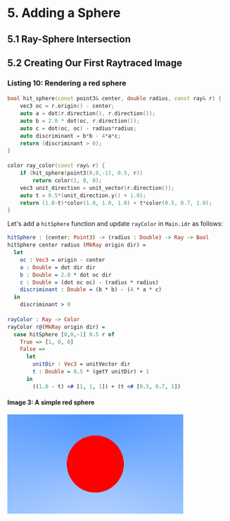 # 5. Adding a Sphere

## 5.1 Ray-Sphere Intersection

## 5.2 Creating Our First Raytraced Image

### Listing 10: Rendering a red sphere

```cpp
bool hit_sphere(const point3& center, double radius, const ray& r) {
    vec3 oc = r.origin() - center;
    auto a = dot(r.direction(), r.direction());
    auto b = 2.0 * dot(oc, r.direction());
    auto c = dot(oc, oc) - radius*radius;
    auto discriminant = b*b - 4*a*c;
    return (discriminant > 0);
}

color ray_color(const ray& r) {
    if (hit_sphere(point3(0,0,-1), 0.5, r))
        return color(1, 0, 0);
    vec3 unit_direction = unit_vector(r.direction());
    auto t = 0.5*(unit_direction.y() + 1.0);
    return (1.0-t)*color(1.0, 1.0, 1.0) + t*color(0.5, 0.7, 1.0);
}
```

Let's add a `hitSphere` function and update `rayColor` in `Main.idr` as follows:

```Idris
hitSphere : (center: Point3) -> (radius : Double) -> Ray -> Bool
hitSphere center radius (MkRay origin dir) =
  let
    oc : Vec3 = origin - center
    a : Double = dot dir dir
    b : Double = 2.0 * dot oc dir
    c : Double = (dot oc oc) - (radius * radius)
    discriminant : Double = (b * b) - (4 * a * c)
  in
    discriminant > 0

rayColor : Ray -> Color
rayColor r@(MkRay origin dir) =
  case hitSphere [0,0,-1] 0.5 r of
    True => [1, 0, 0]
    False =>
      let
        unitDir : Vec3 = unitVector dir
        t : Double = 0.5 * (getY unitDir) + 1
      in
        ((1.0 - t) <# [1, 1, 1]) + (t <# [0.5, 0.7, 1])
```

#### Image 3: A simple red sphere

![A simple red sphere](images/Image_03.png)

